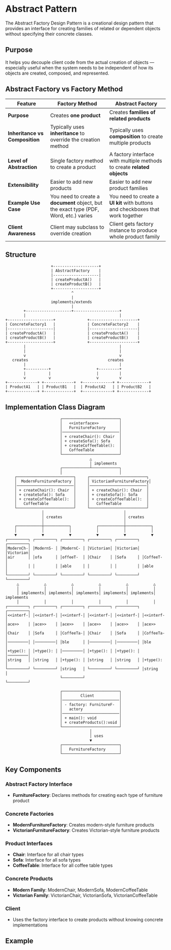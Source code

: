 # Abstract Pattern
The Abstract Factory Design Pattern is a creational design pattern that provides an interface for creating families of related or dependent objects without specifying their concrete classes.
## Purpose
It helps you decouple client code from the actual creation of objects — especially useful when the system needs to be independent of how its objects are created, composed, and represented.

## Abstract Factory vs Factory Method
| Feature                        | **Factory Method**                                                                    | **Abstract Factory**                                                           |
| ------------------------------ | ------------------------------------------------------------------------------------- | ------------------------------------------------------------------------------ |
| **Purpose**                    | Creates **one product**                                                               | Creates **families of related products**                                       |
| **Inheritance vs Composition** | Typically uses **inheritance** to override the creation method                        | Typically uses **composition** to create multiple products                     |
| **Level of Abstraction**       | Single factory method to create a product                                             | A factory interface with multiple methods to create **related objects**        |
| **Extensibility**              | Easier to add new products                                                            | Easier to add new product families                                             |
| **Example Use Case**           | You need to create a **document** object, but the exact type (PDF, Word, etc.) varies | You need to create a **UI kit** with buttons and checkboxes that work together |
| **Client Awareness**           | Client may subclass to override creation                                              | Client gets factory instance to produce whole product family                   |


## Structure
```
                    +--------------------+
                    | AbstractFactory    |
                    |--------------------|
                    | createProductA()   |
                    | createProductB()   |
                    +--------------------+
                             ^
                             |
                    implements/extends
                             |
        +--------------------+--------------------+
        |                                         |
+--------------------+              +---------------------+
| ConcreteFactory1   |              | ConcreteFactory2    |
|--------------------|              |---------------------|
| createProductA()   |              | createProductA()    |
| createProductB()   |              | createProductB()    |
+--------------------+              +---------------------+
        |                                         |
        |                                         |
        v                                         v
   creates                                   creates
        |                                         |
        +----------+                    +---------+
        |          |                    |         |
        v          v                    v         v
+-------------+ +-------------+  +-------------+ +-------------+
| ProductA1   | | ProductB1   |  | ProductA2   | | ProductB2   |
+-------------+ +-------------+  +-------------+ +-------------+
```

## Implementation Class Diagram

```
                        ┌─────────────────────────┐
                        │   <<interface>>         │
                        │   FurnitureFactory      │
                        │─────────────────────────│
                        │ + createChair(): Chair  │
                        │ + createSofa(): Sofa    │
                        │ + createCoffeeTable():  │
                        │   CoffeeTable           │
                        └─────────────────────────┘
                                     △
                                     │ implements
                        ┌────────────┴────────────┐
                        │                         │
    ┌─────────────────────────┐     ┌─────────────────────────┐
    │  ModernFurnitureFactory │     │ VictorianFurnitureFactory│
    │─────────────────────────│     │─────────────────────────│
    │ + createChair(): Chair  │     │ + createChair(): Chair  │
    │ + createSofa(): Sofa    │     │ + createSofa(): Sofa    │
    │ + createCoffeeTable():  │     │ + createCoffeeTable():  │
    │   CoffeeTable           │     │   CoffeeTable           │
    └─────────────────────────┘     └─────────────────────────┘
                │                                   │
                │ creates                           │ creates
                │                                   │
    ┌───────────┼───────────┐           ┌───────────┼───────────┐
    │           │           │           │           │           │
    ▼           ▼           ▼           ▼           ▼           ▼
┌─────────┐ ┌─────────┐ ┌─────────┐ ┌─────────┐ ┌─────────┐ ┌─────────┐
│ModernCh-│ │ModernS- │ │ModernC- │ │Victorian│ │Victorian│ │Victorian│
│air      │ │ofa      │ │offeeT-  │ │Chair    │ │Sofa     │ │CoffeeT- │
│         │ │         │ │able     │ │         │ │         │ │able     │
└─────────┘ └─────────┘ └─────────┘ └─────────┘ └─────────┘ └─────────┘
     △           △           △           △           △           △
     │           │           │           │           │           │
     │ implements│ implements│ implements│ implements│ implements│ implements
     │           │           │           │           │           │
┌─────────┐ ┌─────────┐ ┌─────────┐ ┌─────────┐ ┌─────────┐ ┌─────────┐
│<<interf-│ │<<interf-│ │<<interf-│ │<<interf-│ │<<interf-│ │<<interf-│
│ace>>    │ │ace>>    │ │ace>>    │ │ace>>    │ │ace>>    │ │ace>>    │
│Chair    │ │Sofa     │ │CoffeeTa-│ │Chair    │ │Sofa     │ │CoffeeTa-│
│─────────│ │─────────│ │ble      │ │─────────│ │─────────│ │ble      │
│+type(): │ │+type(): │ │─────────│ │+type(): │ │+type(): │ │─────────│
│string   │ │string   │ │+type(): │ │string   │ │string   │ │+type(): │
└─────────┘ └─────────┘ │string   │ └─────────┘ └─────────┘ │string   │
                        └─────────┘                         └─────────┘

                        ┌─────────────────────────┐
                        │        Client           │
                        │─────────────────────────│
                        │ - factory: FurnitureF-  │
                        │   actory                │
                        │─────────────────────────│
                        │ + main(): void          │
                        │ + createProducts():void │
                        └─────────────────────────┘
                                     │
                                     │ uses
                                     ▼
                        ┌─────────────────────────┐
                        │   FurnitureFactory      │
                        └─────────────────────────┘
```

## Key Components

### Abstract Factory Interface
- **FurnitureFactory**: Declares methods for creating each type of furniture product

### Concrete Factories
- **ModernFurnitureFactory**: Creates modern-style furniture products
- **VictorianFurnitureFactory**: Creates Victorian-style furniture products

### Product Interfaces
- **Chair**: Interface for all chair types
- **Sofa**: Interface for all sofa types  
- **CoffeeTable**: Interface for all coffee table types

### Concrete Products
- **Modern Family**: ModernChair, ModernSofa, ModernCoffeeTable
- **Victorian Family**: VictorianChair, VictorianSofa, VictorianCoffeeTable

### Client
- Uses the factory interface to create products without knowing concrete implementations

## Example

